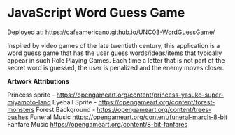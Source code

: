 # JavaScript Word Guess Game

Deployed at: https://cafeamericano.github.io/UNC03-WordGuessGame/

Inspired by video games of the late twentieth century, this application is a word guess game that has the user guess words/ideas/items that typically appear in such Role Playing Games. Each time a letter that is not part of the secret word is guessed, the user is penalized and the enemy moves closer. 

**Artwork Attributions**

Princess sprite - https://opengameart.org/content/princess-yasuko-super-miyamoto-land
Eyeball Sprite - https://opengameart.org/content/forest-monsters
Forest Background - https://opengameart.org/content/trees-bushes
Funeral Music https://opengameart.org/content/funeral-march-8-bit
Fanfare Music https://opengameart.org/content/8-bit-fanfares

